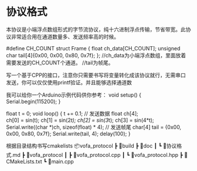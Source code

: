 # 协议格式

本协议是小端浮点数组形式的字节流协议，纯十六进制浮点传输，节省带宽。此协议非常适合用在通道数量多、发送频率高的时候。

#define CH_COUNT <N>
struct Frame {
    float ch_data[CH_COUNT];
    unsigned char tail[4]{0x00, 0x00, 0x80, 0x7f};
};
//ch_data为小端浮点数组，里面放着需要发送的CH_COUNT个通道。
//tail为帧尾。

写一个基于CPP的接口，注意你只需要书写将变量转化成该协议就行，无需串口发送，你可以仅仅使用printf验证。并且能够选择通道数


我可以给你一个Arduino示例代码供你参考：
void setup() {
 Serial.begin(115200);
}

float t = 0;
void loop() {
    t += 0.1;
    // 发送数据
    float ch[4];  
    ch[0] = sin(t);
    ch[1] = sin(2*t);
    ch[2] = sin(3*t);
    ch[3] = sin(4*t);
    Serial.write((char *)ch, sizeof(float) * 4); 
    // 发送帧尾
    char[4] tail = {0x00, 0x00, 0x80, 0x7f};
    Serial.write(tail, 4);
    delay(100);
}

根据目录结构书写cmakelists
📦vofa_protocol
 ┣ 📂build
 ┣ 📂doc
 ┃ ┗ 📜协议格式.md
 ┣ 📂vofa_protocol
 ┃ ┣ 📜vofa_protocol.cpp
 ┃ ┗ 📜vofa_protocol.hpp
 ┣ 📜CMakeLists.txt
 ┗ 📜main.cpp